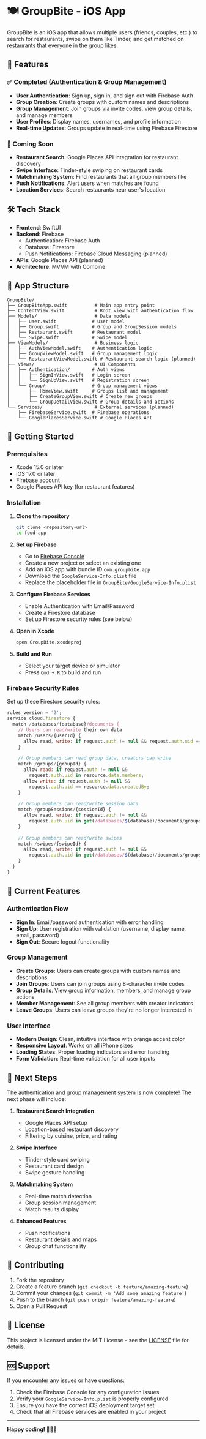# 🍽️ GroupBite - iOS App

GroupBite is an iOS app that allows multiple users (friends, couples, etc.) to search for restaurants, swipe on them like Tinder, and get matched on restaurants that everyone in the group likes.

## 🚀 Features

### ✅ Completed (Authentication & Group Management)
- **User Authentication**: Sign up, sign in, and sign out with Firebase Auth
- **Group Creation**: Create groups with custom names and descriptions
- **Group Management**: Join groups via invite codes, view group details, and manage members
- **User Profiles**: Display names, usernames, and profile information
- **Real-time Updates**: Groups update in real-time using Firebase Firestore

### 🔄 Coming Soon
- **Restaurant Search**: Google Places API integration for restaurant discovery
- **Swipe Interface**: Tinder-style swiping on restaurant cards
- **Matchmaking System**: Find restaurants that all group members like
- **Push Notifications**: Alert users when matches are found
- **Location Services**: Search restaurants near user's location

## 🛠️ Tech Stack

- **Frontend**: SwiftUI
- **Backend**: Firebase
  - Authentication: Firebase Auth
  - Database: Firestore
  - Push Notifications: Firebase Cloud Messaging (planned)
- **APIs**: Google Places API (planned)
- **Architecture**: MVVM with Combine

## 📱 App Structure

```
GroupBite/
├── GroupBiteApp.swift          # Main app entry point
├── ContentView.swift           # Root view with authentication flow
├── Models/                     # Data models
│   ├── User.swift             # User model
│   ├── Group.swift            # Group and GroupSession models
│   ├── Restaurant.swift       # Restaurant model
│   └── Swipe.swift            # Swipe model
├── ViewModels/                 # Business logic
│   ├── AuthViewModel.swift    # Authentication logic
│   ├── GroupViewModel.swift   # Group management logic
│   └── RestaurantViewModel.swift # Restaurant search logic (planned)
├── Views/                      # UI Components
│   ├── Authentication/        # Auth views
│   │   ├── SignInView.swift   # Login screen
│   │   └── SignUpView.swift   # Registration screen
│   └── Group/                 # Group management views
│       ├── HomeView.swift     # Groups list and management
│       ├── CreateGroupView.swift # Create new groups
│       └── GroupDetailView.swift # Group details and actions
└── Services/                   # External services (planned)
    ├── FirebaseService.swift  # Firebase operations
    └── GooglePlacesService.swift # Google Places API
```

## 🚀 Getting Started

### Prerequisites

- Xcode 15.0 or later
- iOS 17.0 or later
- Firebase account
- Google Places API key (for restaurant features)

### Installation

1. **Clone the repository**
   ```bash
   git clone <repository-url>
   cd food-app
   ```

2. **Set up Firebase**
   - Go to [Firebase Console](https://console.firebase.google.com/)
   - Create a new project or select an existing one
   - Add an iOS app with bundle ID `com.groupbite.app`
   - Download the `GoogleService-Info.plist` file
   - Replace the placeholder file in `GroupBite/GoogleService-Info.plist`

3. **Configure Firebase Services**
   - Enable Authentication with Email/Password
   - Create a Firestore database
   - Set up Firestore security rules (see below)

4. **Open in Xcode**
   ```bash
   open GroupBite.xcodeproj
   ```

5. **Build and Run**
   - Select your target device or simulator
   - Press `Cmd + R` to build and run

### Firebase Security Rules

Set up these Firestore security rules:

```javascript
rules_version = '2';
service cloud.firestore {
  match /databases/{database}/documents {
    // Users can read/write their own data
    match /users/{userId} {
      allow read, write: if request.auth != null && request.auth.uid == userId;
    }
    
    // Group members can read group data, creators can write
    match /groups/{groupId} {
      allow read: if request.auth != null && 
        request.auth.uid in resource.data.members;
      allow write: if request.auth != null && 
        request.auth.uid == resource.data.createdBy;
    }
    
    // Group members can read/write session data
    match /groupSessions/{sessionId} {
      allow read, write: if request.auth != null && 
        request.auth.uid in get(/databases/$(database)/documents/groups/$(resource.data.groupId)).data.members;
    }
    
    // Group members can read/write swipes
    match /swipes/{swipeId} {
      allow read, write: if request.auth != null && 
        request.auth.uid in get(/databases/$(database)/documents/groups/$(resource.data.groupId)).data.members;
    }
  }
}
```

## 🎯 Current Features

### Authentication Flow
- **Sign In**: Email/password authentication with error handling
- **Sign Up**: User registration with validation (username, display name, email, password)
- **Sign Out**: Secure logout functionality

### Group Management
- **Create Groups**: Users can create groups with custom names and descriptions
- **Join Groups**: Users can join groups using 8-character invite codes
- **Group Details**: View group information, members, and manage group actions
- **Member Management**: See all group members with creator indicators
- **Leave Groups**: Users can leave groups they're no longer interested in

### User Interface
- **Modern Design**: Clean, intuitive interface with orange accent color
- **Responsive Layout**: Works on all iPhone sizes
- **Loading States**: Proper loading indicators and error handling
- **Form Validation**: Real-time validation for all user inputs

## 🔮 Next Steps

The authentication and group management system is now complete! The next phase will include:

1. **Restaurant Search Integration**
   - Google Places API setup
   - Location-based restaurant discovery
   - Filtering by cuisine, price, and rating

2. **Swipe Interface**
   - Tinder-style card swiping
   - Restaurant card design
   - Swipe gesture handling

3. **Matchmaking System**
   - Real-time match detection
   - Group session management
   - Match results display

4. **Enhanced Features**
   - Push notifications
   - Restaurant details and maps
   - Group chat functionality

## 🤝 Contributing

1. Fork the repository
2. Create a feature branch (`git checkout -b feature/amazing-feature`)
3. Commit your changes (`git commit -m 'Add some amazing feature'`)
4. Push to the branch (`git push origin feature/amazing-feature`)
5. Open a Pull Request

## 📄 License

This project is licensed under the MIT License - see the [LICENSE](LICENSE) file for details.

## 🆘 Support

If you encounter any issues or have questions:

1. Check the Firebase Console for any configuration issues
2. Verify your `GoogleService-Info.plist` is properly configured
3. Ensure you have the correct iOS deployment target set
4. Check that all Firebase services are enabled in your project

---

**Happy coding! 🍕🍔🍜** 